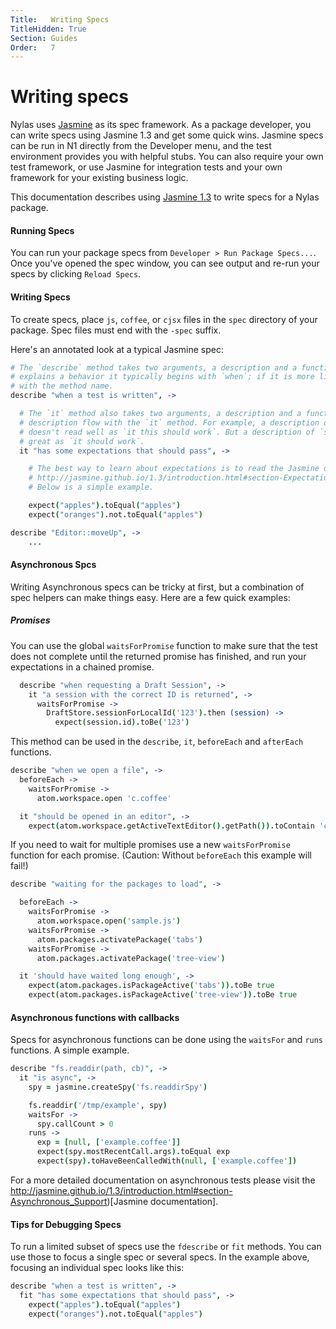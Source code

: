 ```yaml
---
Title:   Writing Specs
TitleHidden: True
Section: Guides
Order:   7
---
```


# Writing specs

Nylas uses [Jasmine](http://jasmine.github.io/1.3/introduction.html) as its spec framework. As a package developer, you can write specs using Jasmine 1.3 and get some quick wins. Jasmine specs can be run in N1 directly from the Developer menu, and the test environment provides you with helpful stubs. You can also require your own test framework, or use Jasmine for integration tests and your own framework for your existing business logic.

This documentation describes using [Jasmine 1.3](http://jasmine.github.io/1.3/introduction.html) to write specs for a Nylas package.

#### Running Specs

You can run your package specs from `Developer > Run Package Specs...`. Once you've opened the spec window, you can see output and re-run your specs by clicking `Reload Specs`.

#### Writing Specs

To create specs, place `js`, `coffee`, or `cjsx` files in the `spec` directory of your package. Spec files must end with the `-spec` suffix.

Here's an annotated look at a typical Jasmine spec:

```coffee
# The `describe` method takes two arguments, a description and a function. If the description
# explains a behavior it typically begins with `when`; if it is more like a unit test it begins
# with the method name.
describe "when a test is written", ->

  # The `it` method also takes two arguments, a description and a function. Try and make the
  # description flow with the `it` method. For example, a description of `this should work`
  # doesn't read well as `it this should work`. But a description of `should work` sounds
  # great as `it should work`.
  it "has some expectations that should pass", ->

	# The best way to learn about expectations is to read the Jasmine documentation:
	# http://jasmine.github.io/1.3/introduction.html#section-Expectations
    # Below is a simple example.

	expect("apples").toEqual("apples")
    expect("oranges").not.toEqual("apples")

describe "Editor::moveUp", ->
	...

```

#### Asynchronous Spcs

Writing Asynchronous specs can be tricky at first, but a combination of spec helpers can make things easy. Here are a few quick examples:

##### Promises

You can use the global `waitsForPromise` function to make sure that the test does not complete until the returned promise has finished, and run your expectations in a chained promise.

```coffee
  describe "when requesting a Draft Session", ->
    it "a session with the correct ID is returned", ->
      waitsForPromise ->
        DraftStore.sessionForLocalId('123').then (session) ->
          expect(session.id).toBe('123')
```

This method can be used in the `describe`, `it`, `beforeEach` and `afterEach` functions.

```coffee
describe "when we open a file", ->
  beforeEach ->
    waitsForPromise ->
      atom.workspace.open 'c.coffee'

  it "should be opened in an editor", ->
    expect(atom.workspace.getActiveTextEditor().getPath()).toContain 'c.coffee'

```

If you need to wait for multiple promises use a new `waitsForPromise` function for each promise. (Caution: Without `beforeEach` this example will fail!)

```coffee
describe "waiting for the packages to load", ->

  beforeEach ->
    waitsForPromise ->
      atom.workspace.open('sample.js')
    waitsForPromise ->
      atom.packages.activatePackage('tabs')
    waitsForPromise ->
      atom.packages.activatePackage('tree-view')

  it 'should have waited long enough', ->
    expect(atom.packages.isPackageActive('tabs')).toBe true
    expect(atom.packages.isPackageActive('tree-view')).toBe true
```

#### Asynchronous functions with callbacks

Specs for asynchronous functions can be done using the `waitsFor` and `runs` functions. A simple example.

```coffee
describe "fs.readdir(path, cb)", ->
  it "is async", ->
    spy = jasmine.createSpy('fs.readdirSpy')

    fs.readdir('/tmp/example', spy)
    waitsFor ->
      spy.callCount > 0
    runs ->
      exp = [null, ['example.coffee']]
      expect(spy.mostRecentCall.args).toEqual exp
      expect(spy).toHaveBeenCalledWith(null, ['example.coffee'])
```

For a more detailed documentation on asynchronous tests please visit the http://jasmine.github.io/1.3/introduction.html#section-Asynchronous_Support)[Jasmine documentation].


#### Tips for Debugging Specs

To run a limited subset of specs use the `fdescribe` or `fit` methods. You can use those to focus a single spec or several specs. In the example above, focusing an individual spec looks like this:

```coffee
describe "when a test is written", ->
  fit "has some expectations that should pass", ->
    expect("apples").toEqual("apples")
    expect("oranges").not.toEqual("apples")
```
